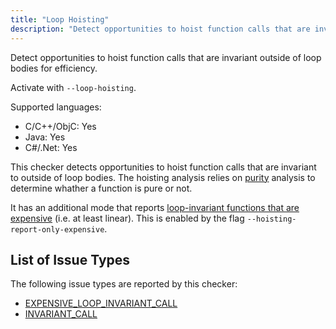 ```yaml
---
title: "Loop Hoisting"
description: "Detect opportunities to hoist function calls that are invariant outside of loop bodies for efficiency."
---
```


Detect opportunities to hoist function calls that are invariant outside of loop bodies for efficiency.

Activate with `--loop-hoisting`.

Supported languages:
- C/C++/ObjC: Yes
- Java: Yes
- C#/.Net: Yes

This checker detects opportunities to hoist function calls that are invariant to outside of loop bodies. The hoisting analysis relies on [purity](/docs/checker-purity) analysis to determine whather a function is pure or not.

It has an additional mode that reports [loop-invariant functions that are expensive](/docs/all-issue-types#expensive_loop_invariant_call) (i.e. at least linear). This is enabled by the flag `--hoisting-report-only-expensive`.


## List of Issue Types

The following issue types are reported by this checker:
- [EXPENSIVE_LOOP_INVARIANT_CALL](/docs/all-issue-types#expensive_loop_invariant_call)
- [INVARIANT_CALL](/docs/all-issue-types#invariant_call)

